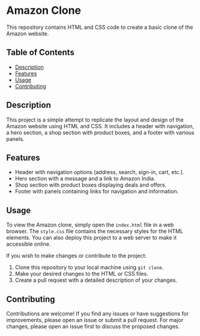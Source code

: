 # Amazon Clone

This repository contains HTML and CSS code to create a basic clone of the Amazon website.

## Table of Contents
- [Description](#description)
- [Features](#features)
- [Usage](#usage)
- [Contributing](#contributing)

## Description

This project is a simple attempt to replicate the layout and design of the Amazon website using HTML and CSS. It includes a header with navigation, a hero section, a shop section with product boxes, and a footer with various panels.

## Features

- Header with navigation options (address, search, sign-in, cart, etc.).
- Hero section with a message and a link to Amazon India.
- Shop section with product boxes displaying deals and offers.
- Footer with panels containing links for navigation and information.

## Usage

To view the Amazon clone, simply open the `index.html` file in a web browser. The `style.css` file contains the necessary styles for the HTML elements. You can also deploy this project to a web server to make it accessible online.

If you wish to make changes or contribute to the project:
1. Clone this repository to your local machine using `git clone`.
2. Make your desired changes to the HTML or CSS files.
3. Create a pull request with a detailed description of your changes.

## Contributing

Contributions are welcome! If you find any issues or have suggestions for improvements, please open an issue or submit a pull request. For major changes, please open an issue first to discuss the proposed changes.

